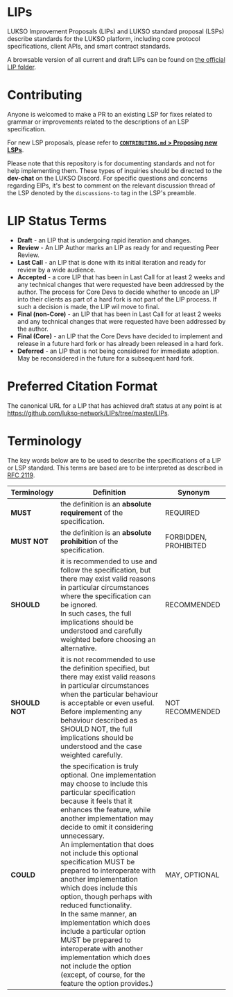 # LIPs

LUKSO Improvement Proposals (LIPs) and LUKSO standard proposal (LSPs) describe standards for the LUKSO platform, including core protocol specifications, client APIs, and smart contract standards.

A browsable version of all current and draft LIPs can be found on [the official LIP folder](https://github.com/lukso-network/LIPs/tree/master/LIPs).

# Contributing

Anyone is welcomed to make a PR to an existing LSP for fixes related to grammar or improvements related to the descriptions of an LSP specification.

For new LSP proposals, please refer to [**`CONTRIBUTING.md` > Proposing new LSPs**](./CONTRIBUTING.md#proposing-new-lsps).

Please note that this repository is for documenting standards and not for help implementing them. These types of inquiries should be directed to the **dev-chat** on the LUKSO Discord. For specific questions and concerns regarding EIPs, it's best to comment on the relevant discussion thread of the LSP denoted by the `discussions-to` tag in the LSP's preamble.

# LIP Status Terms

- **Draft** - an LIP that is undergoing rapid iteration and changes.
- **Review** - An LIP Author marks an LIP as ready for and requesting Peer Review.
- **Last Call** - an LIP that is done with its initial iteration and ready for review by a wide audience.
- **Accepted** - a core LIP that has been in Last Call for at least 2 weeks and any technical changes that were requested have been addressed by the author. The process for Core Devs to decide whether to encode an LIP into their clients as part of a hard fork is not part of the LIP process. If such a decision is made, the LIP wil move to final.
- **Final (non-Core)** - an LIP that has been in Last Call for at least 2 weeks and any technical changes that were requested have been addressed by the author.
- **Final (Core)** - an LIP that the Core Devs have decided to implement and release in a future hard fork or has already been released in a hard fork.
- **Deferred** - an LIP that is not being considered for immediate adoption. May be reconsidered in the future for a subsequent hard fork.

# Preferred Citation Format

The canonical URL for a LIP that has achieved draft status at any point is at https://github.com/lukso-network/LIPs/tree/master/LIPs.

# Terminology

The key words below are to be used to describe the specifications of a LIP or LSP standard. This terms are based are to be interpreted as described in [RFC 2119](https://datatracker.ietf.org/doc/html/rfc2119).

| Terminology    | Definition                                                                                                                                                                                                                                                                                                                                                                                                                                                                                                                                                                                                                                                                                         | Synonym               |
| -------------- | -------------------------------------------------------------------------------------------------------------------------------------------------------------------------------------------------------------------------------------------------------------------------------------------------------------------------------------------------------------------------------------------------------------------------------------------------------------------------------------------------------------------------------------------------------------------------------------------------------------------------------------------------------------------------------------------------- | --------------------- |
| **MUST**       | the definition is an **absolute requirement** of the specification.                                                                                                                                                                                                                                                                                                                                                                                                                                                                                                                                                                                                                                | REQUIRED              |
| **MUST NOT**   | the definition is an **absolute prohibition** of the specification.                                                                                                                                                                                                                                                                                                                                                                                                                                                                                                                                                                                                                                | FORBIDDEN, PROHIBITED |
| **SHOULD**     | it is recommended to use and follow the specification, but there may exist valid reasons in particular circumstances where the specification can be ignored. <br> In such cases, the full implications should be understood and carefully weighted before choosing an alternative.                                                                                                                                                                                                                                                                                                                                                                                                                 | RECOMMENDED           |
| **SHOULD NOT** | it is not recommended to use the definition specified, but there may exist valid reasons in particular circumstances when the particular behaviour is acceptable or even useful. <br> Before implementing any behaviour described as SHOULD NOT, the full implications should be understood and the case weighted carefully.                                                                                                                                                                                                                                                                                                                                                                       | NOT RECOMMENDED       |
| **COULD**      | the specification is truly optional. One implementation may choose to include this particular specification because it feels that it enhances the feature, while another implementation may decide to omit it considering unnecessary. <br> An implementation that does not include this optional specification MUST be prepared to interoperate with another implementation which does include this option, though perhaps with reduced functionality. <br> In the same manner, an implementation which does include a particular option MUST be prepared to interoperate with another implementation which does not include the option (except, of course, for the feature the option provides.) | MAY, OPTIONAL         |
